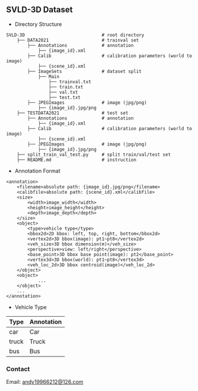 ## SVLD-3D Dataset

- Directory Structure
```
SVLD-3D                             # root directory
    ├── DATA2021                    # trainval set
        ├── Annotations             # annotation
            ├── {image_id}.xml
        ├── Calib                   # calibration parameters (world to image)
            ├── {scene_id}.xml
        ├── ImageSets               # dataset split
            ├── Main
                ├── trainval.txt
                ├── train.txt
                ├── val.txt
                ├── test.txt
        ├── JPEGImages              # image (jpg/png)
            ├── {image_id}.jpg/png
    ├── TESTDATA2021                # test set
        ├── Annotations             # annotation
            ├── {image_id}.xml
        ├── Calib                   # calibration parameters (world to image)
            ├── {scene_id}.xml
        ├── JPEGImages              # image (jpg/png)
            ├── {image_id}.jpg/png
    ├── split_train_val_test.py     # split train/val/test set
    ├── README.md                   # instruction
```

- Annotation Format
```
<annotation>
	<filename>absolute path: {image_id}.jpg/png</filename>
	<calibfile>absolute path: {scene_id}.xml</calibfile>
	<size>
		<width>image_width</width>
		<height>image_height</height>
		<depth>image_depth</depth>
	</size>
	<object>
		<type>vehicle type</type>
		<bbox2d>2D bbox: left, top, right, bottom</bbox2d>
		<vertex2d>3D bbox(image): pt1~pt8</vertex2d>
		<veh_size>3D bbox dimension(m)</veh_size>
		<perspective>view: left/right</perspective>
		<base_point>3D bbox base point(image): pt2</base_point>
		<vertex3d>3D bbox(world): pt1~pt8</vertex3d>
		<veh_loc_2d>3D bbox centroid(image)</veh_loc_2d>
	</object>
	<object>
            ...
	</object>
	...
</annotation>
```

- Vehicle Type

| Type              | Annotation        |
| ----------------- | ----------------- |
| car               | Car               |
| truck             | Truck             |
| bus               | Bus               |

### Contact

Email: andy19966212@126.com